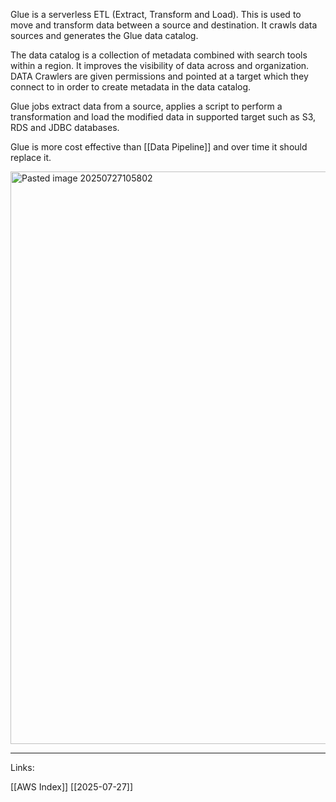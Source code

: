 Glue is a serverless ETL (Extract, Transform and Load). This is used to move and transform data between a source and destination. It crawls data sources and generates the Glue data catalog. 

The data catalog is a collection of metadata combined with search tools within a region. It improves the visibility of data across and organization. 
DATA Crawlers are given permissions and pointed at a target which they connect to in order to create metadata in the data catalog. 

Glue jobs extract data from a source, applies a script to perform a transformation and load the modified data in supported target such as S3, RDS and JDBC databases.

Glue is more cost effective than [[Data Pipeline]] and over time it should replace it. 


<img width="1828" height="916" alt="Pasted image 20250727105802" src="https://github.com/user-attachments/assets/3c3025b8-9621-4e93-8361-f2613f108e54" />


---
Links:

[[AWS Index]]
[[2025-07-27]]
